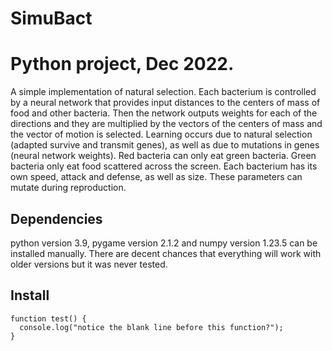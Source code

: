 # SimuBact
# Python project, Dec 2022.
A simple implementation of natural selection. Each bacterium is controlled by a neural network that provides input distances to the centers of mass of food and other bacteria. Then the network outputs weights for each of the directions and they are multiplied by the vectors of the centers of mass and the vector of motion is selected. Learning occurs due to natural selection (adapted survive and transmit genes), as well as due to mutations in genes (neural network weights).
Red bacteria can only eat green bacteria. Green bacteria only eat food scattered across the screen. Each bacterium has its own speed, attack and defense, as well as size. These parameters can mutate during reproduction.
## Dependencies
python version 3.9, pygame version 2.1.2 and numpy version 1.23.5 can be installed manually. There are decent chances that everything will work with older versions but it was never tested.
## Install
```
function test() {
  console.log("notice the blank line before this function?");
}
```
